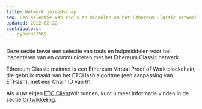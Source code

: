 ```yaml
---
title: Netwerk gereedschap
seo: Een selectie van tools en middelen om het Ethereum Classic netwerk te inspecteren en ermee te interageren. RPC Endpoints, Blockchain Explorers en Network Monitors.
updated: 2022-02-22
contributors:
  - cyberus7569
---
```


Deze sectie bevat een selectie van tools en hulpmiddelen voor het inspecteren van en communiceren met het Ethereum Classic netwerk.

Ethereum Classic mainnet is een Ethereum Virtual Proof of Work blockchain, die gebruik maakt van het ETCHash algoritme (een aanpassing van ETHash), met een Chain ID van 61.

Als u uw eigen [ETC Client](/development/clients)wilt runnen, kunt u meer informatie vinden in de sectie [Ontwikkeling](/development).
